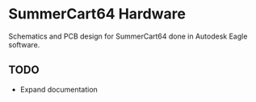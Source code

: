 # SummerCart64 Hardware

Schematics and PCB design for SummerCart64 done in Autodesk Eagle software.

## TODO

- Expand documentation
